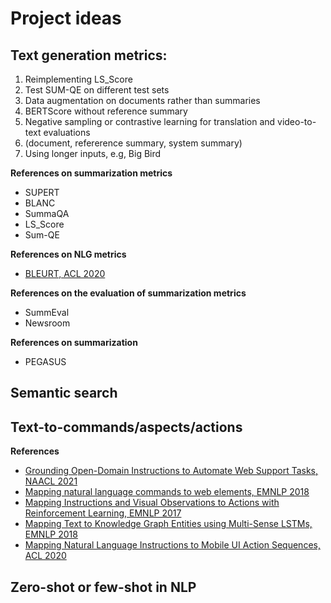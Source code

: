 # Project ideas

## Text generation metrics:
1. Reimplementing LS_Score 
2. Test SUM-QE on different test sets
3. Data augmentation on documents rather than summaries 
4. BERTScore without reference summary 
5. Negative sampling or contrastive learning  for translation and video-to-text evaluations 
6. (document, refererence summary, system summary) 
7. Using longer inputs, e.g, Big Bird 

**References on summarization metrics** 
* SUPERT
* BLANC
* SummaQA
* LS_Score
* Sum-QE 

**References on NLG metrics**
* [BLEURT, ACL 2020](https://ai.googleblog.com/2020/05/evaluating-natural-language-generation.html)

**References on the evaluation of summarization metrics**
* SummEval
* Newsroom

**References on summarization** 
* PEGASUS

## Semantic search 

## Text-to-commands/aspects/actions 

**References** 
* [Grounding Open-Domain Instructions to Automate Web Support Tasks, NAACL 2021](https://aclanthology.org/2021.naacl-main.80.pdf)
* [Mapping natural language commands to web elements, EMNLP 2018](https://nlp.stanford.edu/pubs/pasupat2018mapping.pdf)
* [Mapping Instructions and Visual Observations to Actions with Reinforcement Learning, EMNLP 2017](https://aclanthology.org/D17-1106.pdf)
* [Mapping Text to Knowledge Graph Entities using Multi-Sense LSTMs, EMNLP 2018](https://aclanthology.org/D18-1221.pdf)
* [Mapping Natural Language Instructions to Mobile UI Action Sequences, ACL 2020](https://aclanthology.org/2020.acl-main.729.pdf)

## Zero-shot or few-shot in NLP 
